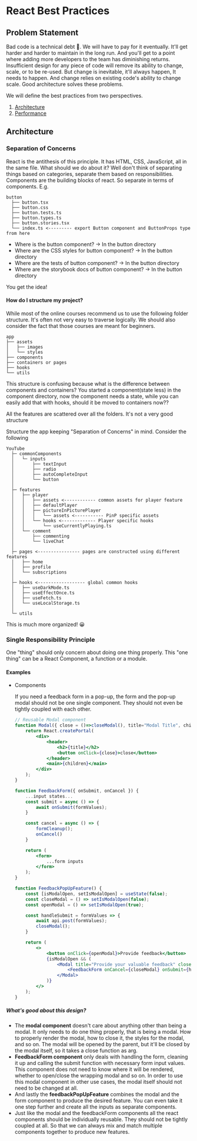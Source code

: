 # React Best Practices

## Problem Statement

Bad code is a technical debt 💩. We will have to pay for it eventually. It'll get harder and harder to maintain in the long run. And you'll get to a point where adding more developers to the team has diminishing returns. Insufficient design for any piece of code will remove its ability to change, scale, or to be re-used. But change is inevitable, it'll always happen, It needs to happen. And change relies on existing code's ability to change scale. Good architecture solves these problems.

We will define the best practices from two perspectives.

1. [Architecture](#architecture)
2. [Performance](#performance)

## Architecture

### Separation of Concerns

React is the antithesis of this principle. It has HTML, CSS, JavaScript, all in the same file. What should we do about it? Well don't think of separating things based on categories, separate them based on responsibilities. Components are the building blocks of react. So separate in terms of components. E.g.

```text
button
  ├── button.tsx
  ├── button.css
  ├── button.tests.ts
  ├── button.types.ts
  ├── button.stories.tsx
  └── index.ts <--------- export Button component and ButtonProps type from here
```

- Where is the button component? → In the button directory
- Where are the CSS styles for button component? → In the button directory
- Where are the tests of button component? → In the button directory
- Where are the storybook docs of button component? → In the button directory

You get the idea!

#### How do I structure my project?

While most of the online courses recommend us to use the following folder structure. It's often not very easy to traverse logically. We should also consider the fact that those courses are meant for beginners.

```text
app
├── assets
│   ├── images
│   └── styles
├── components
├── containers or pages
├── hooks
└── utils
```

This structure is confusing because what is the difference between components and containers? You started a component(state less) in the component directory, now the component needs a state, while you can easily add that with hooks, should it be moved to containers now??

All the features are scattered over all the folders. It's not a very good structure

Structure the app keeping "Separation of Concerns" in mind. Consider the following

```text
YouTube
  ├─ commonComponents
  │   └─ inputs
  │       ├── textInput
  │       ├── radio
  │       ├── autoCompleteInput
  │       └── button
  │
  ├─ features
  │   ├── player
  │   │   ├── assets <------------ common assets for player feature
  │   │   ├── defaultPlayer
  │   │   ├── pictureInPicturePlayer
  │   │   │   └── assets <----------- PinP specific assets
  │   │   └── hooks <------------- Player specific hooks
  │   │       └── useCurrentlyPlaying.ts
  │   └── comment
  │       ├── commenting
  │       └── liveChat
  │
  ├─ pages <---------------- pages are constructed using different features
  │   ├── home
  │   ├── profile
  │   └── subscriptions
  │
  ├─ hooks <------------------ global common hooks
  │   ├── useDarkMode.ts
  │   ├── useEffectOnce.ts
  │   ├── useFetch.ts
  │   └── useLocalStorage.ts
  │
  └─ utils
```

This is much more organized! 😀

### Single Responsibility Principle

One "thing" should only concern about doing one thing properly. This "one thing" can be a React Component, a function or a module.

#### Examples

- Components

  If you need a feedback form in a pop-up, the form and the pop-up modal should not be one single component. They should not even be tightly coupled with each other.

  ```jsx
  // Reusable Modal component
  function Modal({ close = ()=>closeModal(), title="Modal Title", children }) {
      return React.createPortal(
          <div>
              <header>
                  <h2>{title}</h2>
                  <button onClick={close}>close</button>
              </header>
              <main>{children}</main>
          </div>
      );
  }

  function FeedbackForm({ onSubmit, onCancel }) {
      ...input states...
      const submit = async () => {
          await onSubmit(formValues);
      }

      const cancel = async () => {
          formCleanup();
          onCancel()
      }

      return (
          <form>
              ...form inputs
          </form>
      );
  }

  function FeedbackPopUpFeature() {
      const [isModalOpen, setIsModalOpen] = useState(false);
      const closeModal = () => setIsModalOpen(false);
      const openModal = () => setIsModalOpen(true);

      const handleSubmit = formValues => {
          await api.post(formValues);
          closeModal();
      }

      return (
          <>
              <button onClick={openModal}>Provide feedback</button>
              {isModalOpen && (
                  <Modal title="Provide your valuable feedback" close={closeModal} >
                      <FeedbackForm onCancel={closeModal} onSubmit={handleSubmit} />
                  </Modal>
              )}
          </>
      );
  }
  ```

##### What's good about this design?

- The **modal component** doesn't care about anything other than being a modal. It only needs to do one thing properly, that is being a modal. How to properly render the modal, how to close it, the styles for the modal, and so on. The modal will be opened by the parent, but it'll be closed by the modal itself, so it takes a close function as arg.
- **FeedbackForm component** only deals with handling the form, cleaning it up and calling the submit function with necessary form input values. This component does not need to know where it will be rendered, whether to open/close the wrapping modal and so on. In order to use this modal component in other use cases, the modal itself should not need to be changed at all.
- And lastly the **feedbackPopUpFeature** combines the modal and the form component to produce the desired feature. You can even take it one step further and create all the inputs as separate components.
- Just like the modal and the feedbackForm components all the react components should be individually reusable. They should not be tightly coupled at all. So that we can always mix and match multiple components together to produce new features.
